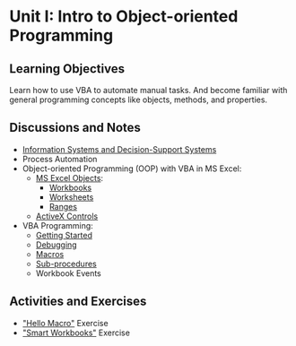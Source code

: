 # Unit I: Intro to Object-oriented Programming

## Learning Objectives

Learn how to use VBA to automate manual tasks. And become familiar with general programming concepts like objects, methods, and properties.

## Discussions and Notes

  + [Information Systems and Decision-Support Systems](/notes/information-systems/README.md)
  + Process Automation
  + Object-oriented Programming (OOP) with VBA in MS Excel:
    + [MS Excel Objects](/notes/ms-excel/README.md):
      + [Workbooks](/notes/ms-excel/workbooks.md)
      + [Worksheets](/notes/ms-excel/worksheets.md)
      + [Ranges](/notes/ms-excel/ranges.md)
    + [ActiveX Controls](/notes/ms-excel/activex-controls/README.md)
  + VBA Programming:
    + [Getting Started](/notes/visual-basic/getting-started.md)
    + [Debugging](/notes/visual-basic/debugging.md)
    + [Macros](/notes/visual-basic/macros.md)
    + [Sub-procedures](/notes/visual-basic/sub-procedures.md)
    + Workbook Events

## Activities and Exercises

  + ["Hello Macro"](/exercises/hello-macro.md) Exercise
  + ["Smart Workbooks"](/exercises/smart-workbooks.md) Exercise
